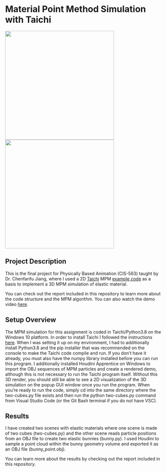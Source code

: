 # Material Point Method Simulation with Taichi

<a name="description"/> 

<img src="gifs/bunny_taichi2.gif" width = 350> <img src="gifs/bunny_houdini1.gif" width = 350>

## Project Description

This is the final project for Physically Based Animation (CIS-563) taught by Dr. Chenfanfu Jiang, where I used a 2D [Taichi](https://github.com/taichi-dev/taichi) MPM [example code](https://github.com/taichi-dev/taichi/blob/master/examples/mpm128.py) as a basis to implement a 3D MPM simulation of elastic material.

You can check out the report included in this repository to learn more about the code structure and the MPM algorithm. You can also watch the demo video [here](https://vimeo.com/516594320).

<a name="overview"/>

## Setup Overview

The MPM simulation for this assignment is coded in Taichi/Python3.8 on the Windows 10 platform. In order to install Taichi I followed the instructions [here](https://taichi.graphics). When I was setting it up on my environment, I had to additionally install Python3.8 and the pip installer that was recommended on the console to make the Taichi code compile and run. If you don’t have it already, you must also have the numpy library installed before you can run this program. I additionally installed Houdini Apprentice on Windows to import the OBJ sequences of MPM particles and create a rendered demo, although this is not necessary to run the Taichi program itself. Without this 3D render, you should still be able to see a 2D visualization of the 3D simulation on the popup GUI window once you run the program. When you’re ready to run the code, simply cd into the same directory where the two-cubes.py file exists and then run the python two-cubes.py command from Visual Studio Code (or the Git Bash terminal if you do not have VSC).

<a name="results"/>

## Results

I have created two scenes with elastic materials where one scene is made of two cubes (two-cubes.py) and the other scene reads particle positions from an OBJ file to create two elastic bunnies (bunny.py). I used Houdini to sample a point cloud within the bunny geometry volume and exported it as an OBJ file (bunny_point.obj).

You can learn more about the results by checking out the report included in this repository.
